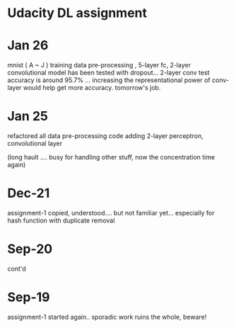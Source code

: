 # Udacity DL assignment

# Jan 26

mnist ( A ~ J ) training data pre-processing , 5-layer fc, 2-layer convolutional model has been tested with dropout...       2-layer conv test accuracy is around 95.7% ...  increasing the representational power of conv-layer would help get more accuracy. tomorrow's job.


# Jan 25

refactored all data pre-processing code
adding 2-layer perceptron, convolutional layer

(long hault .... busy for handling other stuff, now the concentration time again)

# Dec-21

assignment-1 copied, understood.... but not familiar yet... especially for hash function with duplicate removal

# Sep-20

cont'd


# Sep-19

assignment-1 started again.. sporadic work ruins the whole, beware!

